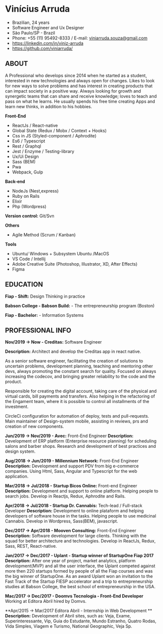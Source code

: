 # Vinícius Arruda

- Brazilian, 24 years
- Software Engineer and Ux Designer
- São Paulo/SP - Brazil
- Phone: +55 (11) 95492-8333 / E-mail: viniarruda.souza@gmail.com
- https://linkedin.com/in/viniz-arruda
- https://github.com/viniarruda/

## ABOUT

A Professional who develops since 2014 when he started as a student, interested in new technologies and always open for changes. Likes to look for new ways to solve problems and has interest in creating products that can impact society in a positive way.
Always looking for growth and synergetic teams that can share and receive knowledge; loves to teach and pass on what he learns. He usually spends his free time creating Apps and learn new thinks, in addition to his hobbies.

**Front-End**

- ReactJs / React-native
- Global State (Redux / Mobx / Context + Hooks)
- Css in JS (Styled-component / Aphrodite)
- Es6 / Typescript
- Rest / Graphql
- Jest / Enzyme / Testing-library
- Ux/Ui Design
- Sass (BEM)
- Pwa
- Webpack, Gulp

**Back-end**
- NodeJs (Nest,express)
- Ruby on Rails
- Elixir
- Php (Wordpress)

**Version control:** Git/Svn

**Others**
- Agile Method (Scrum / Kanban)

**Tools**
- Ubuntu/ Windows + Subsystem Ubuntu /MacOS
- VS Code / Intellij
- Adobe Creative Suite (Photoshop, Illustrator, XD, After Effects)
- Figma

## EDUCATION 

**Fiap - Shift:** Design Thinking in practice

**Babson College - Babson Build:** - The entrepreneurship program (Boston)

**Fiap - Bachelor:** - Information Systems

## PROFESSIONAL INFO

**Nov/2019 -> Now - Creditas:** Software Engineer

**Description:** Architect and develop the Creditas app in react native.

As a senior software engineer, facilitating the creation of solutions to uncertain problems, development planning, teaching and mentoring other devs, always promoting the constant search for quality. Focused on always increasing the codecov, and bringing greater reliability to the code and the product.

Responsible for creating the digital account, taking care of the physical and virtual cards, bill payments and transfers. Also helping in the refactoring of the Engament team, where it is possible to control all installments of the investment.

CircleCi configuration for automation of deploy, tests and pull-requests. Main maintainer of Design-system mobile, assisting in reviews, prs and creation of new components.

**Jun/2019 -> Nov/2019 - Avec:** Front-End Engineer
**Description:** Development of ERP platform (Enterprise resource planning) for scheduling salons and barber shops. Research and development of best practices and design system.

**Aug/2018 -> Jun/2019 - Millennium Network:** Front-End Engineer
**Description:** Development and support PDV from big e-commerce companies. Using Html, Sass, Angular and Typescript for the web application.

**Mar/2018 -> Jul/2018 - Startup Bicos Online:** Front-end Engineer
**Description:** Development and support to online platform. Helping people to search jobs. Develop in Reactjs, Redux, Aphrodite and Rails.

**Apr/2018 -> Jul/2018 - Startup Dr. Cannabis:** Tech-lead / Full-stack Developer
**Description:** Development to online plataform and helping developers of software house in the tasks. Helping people to use medicinal Cannabis. Develop in Wordpress, Sass(BEM), javascript. 

**Dec/2017 -> Apr/2018 - Mooven Consulting:** Front-End Engineer
**Description:** Software development for large clients. Thinking with the squad for better architecture and technologies. Develop in ReactJs, Redux, Sass, REST, React-native.

**Jan/2017 -> Dec/2017 - Uplant - Startup winner of StartupOne Fiap 2017**
**Description:** After one year of project, market analytics, platform development(MVP) and all the user interface, the Uplant competed against more then 220 startups formed by people of all the Fiap courses and was the big winner of StartupOne. As an award Uplant won an invitation to the Fast Track of the Startup FIESP accelerator and a trip to entrepreneurship studies at Babson College, the best school of entrepreneurship in the USA.

**Mac/2017 -> Dec/2017 - Doomvs Tecnologia - Front-End Developer**
Working at Editora Abril hired by Domvs.

**Apr/2015 -> Mar/2017 Editora Abril - Internship in Web Development **
**Description:** Development of Abril sites, such as: Veja, Exame, Superinteressante, Vip, Guia do Estudante, Mundo Estranho, Quatro Rodas, Vida Simples, Viagem e Turismo, National Geographic, Veja Sp. 








